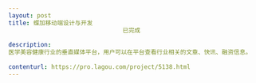 ```yaml
---                
layout: post       
title: 蝶加移动端设计与开发
                                已完成
           
description: 
医学美容健康行业的垂直媒体平台，用户可以在平台查看行业相关的文章、快讯、融资信息。
     
contenturl: https://pro.lagou.com/project/5138.html      
---                 
```

